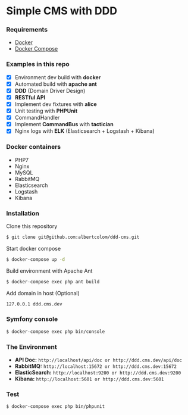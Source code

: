 Simple CMS with DDD
==============

### Requirements
- [Docker](https://www.docker.com/)
- [Docker Compose](https://docs.docker.com/compose/install/)

### Examples in this repo

- [x] Environment dev build with **docker**
- [x] Automated build with **apache ant**
- [x] **DDD** (Domain Driver Design)
- [x] **RESTful API**
- [x] Implement dev fixtures with **alice**
- [x] Unit testing with **PHPUnit**
- [x] CommandHandler
- [x] Implement **CommandBus** with **tactician**
- [x] Nginx logs with **ELK** (Elasticsearch + Logstash + Kibana)

### Docker containers

- PHP7
- Nginx
- MySQL
- RabbitMQ
- Elasticsearch
- Logstash
- Kibana

### Installation

Clone this repository
```sh
$ git clone git@github.com:albertcolom/ddd-cms.git
```

Start docker compose
```sh
$ docker-compose up -d
```

Build environment with Apache Ant
```sh
$ docker-compose exec php ant build
```

Add domain in host (Optional)
```sh
127.0.0.1 ddd.cms.dev
```
   
### Symfony console
```sh
$ docker-compose exec php bin/console
```

### The Environment
- **API Doc:** ```http://localhost/api/doc or http://ddd.cms.dev/api/doc```
- **RabbitMQ:** ```http://localhost:15672 or http://ddd.cms.dev:15672```
- **ElasticSearch:** ```http://localhost:9200 or http://ddd.cms.dev:9200```
- **Kibana:** ```http://localhost:5601 or http://ddd.cms.dev:5601```

### Test
```sh
$ docker-compose exec php bin/phpunit
```